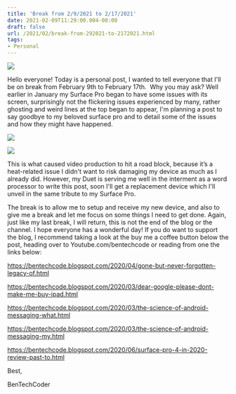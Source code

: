 ```yaml
---
title: 'Break from 2/9/2021 to 2/17/2021'
date: 2021-02-09T11:29:00.004-08:00
draft: false
url: /2021/02/break-from-292021-to-2172021.html
tags: 
- Personal
---
```


[![](https://1.bp.blogspot.com/-q_EBnQ6MZts/YCHzFuPmtXI/AAAAAAAANBM/Eko5BLQh2N81wmHiII1c9SOAq1JM2ks_ACNcBGAsYHQ/s320/IMG_2835.JPG)](https://1.bp.blogspot.com/-q_EBnQ6MZts/YCHzFuPmtXI/AAAAAAAANBM/Eko5BLQh2N81wmHiII1c9SOAq1JM2ks_ACNcBGAsYHQ/s2048/IMG_2835.JPG)

Hello everyone! Today is a personal post, I wanted to tell everyone that I'll be on break from February 9th to February 17th.  Why you may ask? Well earlier in January my Surface Pro began to have some issues with its screen, surprisingly not the flickering issues experienced by many, rather ghosting and weird lines at the top began to appear, I'm planning a post to say goodbye to my beloved surface pro and to detail some of the issues and how they might have happened. 

[![](https://1.bp.blogspot.com/-QfhoKRGA-EQ/YCL3dC1s3KI/AAAAAAAANCg/fHyCo4rjiL0bNrOweFahIkMoGpSbOh3KQCPcBGAsYHg/w640-h360/PXL_20210209_170144447.jpg)](https://1.bp.blogspot.com/-QfhoKRGA-EQ/YCL3dC1s3KI/AAAAAAAANCg/fHyCo4rjiL0bNrOweFahIkMoGpSbOh3KQCPcBGAsYHg/s3840/PXL_20210209_170144447.jpg)

  

[![](https://1.bp.blogspot.com/-3DL6bUy81jA/YCL3dKTnzpI/AAAAAAAANCg/iY14l6bApp48eZZGY90WdnqTVA2JVcGpACPcBGAsYHg/w640-h360/PXL_20210209_153612633.jpg)](https://1.bp.blogspot.com/-3DL6bUy81jA/YCL3dKTnzpI/AAAAAAAANCg/iY14l6bApp48eZZGY90WdnqTVA2JVcGpACPcBGAsYHg/s3840/PXL_20210209_153612633.jpg)

  
  

This is what caused video production to hit a road block, because it’s a heat-related issue I didn't want to risk damaging my device as much as I already did. However, my Duet is serving me well in the interment as a word processor to write this post, soon I'll get a replacement device which I'll unveil in the same tribute to my Surface Pro. 

  

The break is to allow me to setup and receive my new device, and also to give me a break and let me focus on some things I need to get done. Again, just like my last break, I will return, this is not the end of the blog or the channel. I hope everyone has a wonderful day! If you do want to support the blog, I recommend taking a look at the buy me a coffee button below the post, heading over to Youtube.com/bentechcode or reading from one the links below:

  

https://bentechcode.blogspot.com/2020/04/gone-but-never-forgotten-legacy-of.html

https://bentechcode.blogspot.com/2020/03/dear-google-please-dont-make-me-buy-ipad.html

https://bentechcode.blogspot.com/2020/03/the-science-of-android-messaging-what.html

https://bentechcode.blogspot.com/2020/03/the-science-of-android-messaging-my.html

https://bentechcode.blogspot.com/2020/06/surface-pro-4-in-2020-review-past-to.html

Best,

BenTechCoder